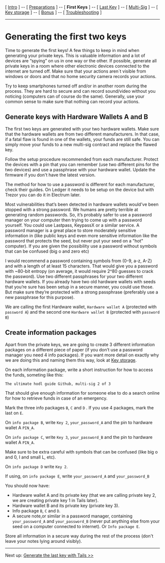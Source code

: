[ [Intro](README.md) ] -- [ [Preparations](hodl-guide_10_preparations.md) ] -- [ **First Keys** ] -- [ [Last Key](hodl-guide_30_last-key.md) ] -- [ [Multi-Sig](hodl-guide_40_multi-sig.md) ] -- [ [Key storage](hodl-guide_50_key-storage.md
) ] -- [ [Bonus](hodl-guide_60_bonus.md) ] -- [ [Troubleshooting](hodl-guide_70_troubleshooting.md) ]

---

# Generating the first two keys

Time to generate the first keys! A few things to keep in mind when generating your private keys. This is valuable information and a lot of devices are “spying” on us in one way or the other. If possible, generate all private keys in a room where other electronic devices connected to the internet are turned off. Make sure that your actions aren´t visible from windows or doors and that no home security camera records your actions.

Try to keep smartphones turned off and/or in another room during the process. They are hard to secure and can record sound/video without you noticing (computers can of course do the same). Generally, use your common sense to make sure that nothing can record your actions.

## Generate keys with Hardware Wallets A and B

The first two keys are generated with your two hardware wallets. Make sure that the hardware wallets are from two different manufacturers. In that case, if a fatal flaw is found in one of the wallets, your funds are still safe. You can simply move your funds to a new multi-sig contract and replace the flawed key. 


Follow the setup procedure recommended from each manufacturer. Protect the devices with a pin that you can remember (use two different pins for the two devices) and use a passphrase with your hardware wallet. Update the firmware if you don't have the latest version. 

The method for how to use a password is different for each manufacturer, check their guides. On Ledger it needs to be setup on the device but with Trezor you can do it in Electrum later.

Most vulnerabilities that’s been detected in hardware wallets would’ve been stopped with a strong password. We humans are pretty terrible at generating random passwords. So, it’s probably safer to use a password manager on your computer then trying to come up with a password yourself. You could use Lastpass, KeypassX or a similar service. A password manager is a great place to store moderately sensitive information in (like public keys and even more sensitive information like the password that protects the seed, but never put your seed on a "hot" computer). If you are given the possibility use a password without symbols that can be confused (big o and zero etc)

I would recommend a password containing symbols from (0-9, a-z, A-Z) and with a length of at least 15 characters. That would give you a password with ~80-bit entropy (on average, it would require 2^80 guesses to crack the password). 
Use two different passphrases for your two different hardware wallets. 
If you already have two old hardware wallets with seeds that you’re sure has been setup in a secure manner, you could use those. But make sure they’re protected with a strong passphrase (preferably use a new passphrase for this purpose). 

We are calling the first Hardware wallet, `Hardware wallet A` (protected with `password A`) and the second one `Hardware wallet B` (protected with `password B`)

## Create information packages

Apart from the private keys, we are going to create 3 different information packages on a different piece of paper (if you don’t use a password manager you need 4 info packages). If you want more detail on exactly why we are doing this and naming them this way, look at [Key storage](hodl-guide_50_key-storage.md). 

On each information package, write a short instruction for how to access the funds, someting like this:

`The ultimate hodl guide Github, multi-sig 2 of 3`

That should give enough information for someone else to do a search online for how to retrieve funds in case of an emergency.

Mark the three info packages `B`, `C` and `D` . If you use 4 packages, mark the last on `E`.


On `info package B`, write `Key 2`, `your_password_A` and the pin to hardware wallet A `PIN_A`.

On `info package C`, write `Key 3`, `your_password_B` and the pin to hardware wallet A `PIN_A`. 

Make sure to be extra careful with symbols that can be confused (like big o and 0, I and small L, etc).

On `info package D` write `Key 2`.

If using, on `info package E`, write `your_password_A` and `your_password_B`

You should now have:
* Hardware wallet A and its private key (that we are calling private key 2, we are creating private key 1 in Tails later).
* Hardware wallet B and its private key (private key 3).
* Info package `B`, `C` and `D`.
* A secure note,or similar in a password manager, containing `your_password_A` and `your_password_B` (never put anything else from your seed on a computer connected to internet). Or `Info package E`.

Store all information in a secure way during the rest of the process (don't leave your notes lying around visibly).

---
Next up: [Generate the last key with Tails >>](hodl-guide_30_last-key.md)


